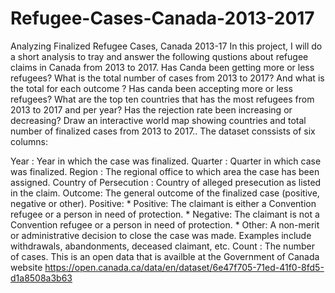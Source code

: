 # Refugee-Cases-Canada-2013-2017
Analyzing Finalized Refugee Cases, Canada 2013-17
In this project, I will do a short analysis to tray and answer the following qustions about refugee claims in Canada from 2013 to 2017.
Has Canda been getting more or less refugees? What is the total number of cases from 2013 to 2017? And what is the total for each outcome ?
Has canda been accepting more or less refugees?
What are the top ten countries that has the most refugees from 2013 to 2017 and per year?
Has the rejection rate been increasing or decreasing?
Draw an interactive world map showing countries and total number of finalized cases from 2013 to 2017..
The dataset conssists of six columns:

Year : Year in which the case was finalized.
Quarter : Quarter in which case was finalized.
Region : The regional office to which area the case has been assigned.
Country of Persecution : Country of alleged presecution as listed in the claim.
Outcome: The general outcome of the finalized case (positive, negative or other). Positive:
                 * Positive: The  claimant is either a Convention refugee or a person in need of protection.
                 * Negative: The claimant is not a Convention refugee or a person in need of protection. 
                 * Other: A non-merit or administrative decision to close the case was made. Examples include withdrawals, abandonments, deceased claimant, etc.
Count : The number of cases.
This is an open data that is availble at the Government of Canada website https://open.canada.ca/data/en/dataset/6e47f705-71ed-41f0-8fd5-d1a8508a3b63
